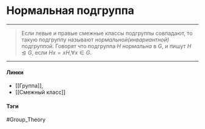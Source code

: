 # Нормальная подгруппа
***
>Если левые и правые смежные классы подгруппы совпадают, то такую подгруппу называют *нормальной(инвариантной)* подгруппой. Говорят что подгруппа $H$ *нормальна* в $G$, и пишут $H\trianglelefteq G$, если $Hx=xH$,$\forall x\in G$.
***
#### Линки 
- [[Группа]],
- [[Смежный класс]]
#### Тэги 
 #Group_Theory
